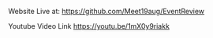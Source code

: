 Website Live at:
https://github.com/Meet19aug/EventReview

Youtube Video Link
https://youtu.be/1mX0y9riakk
